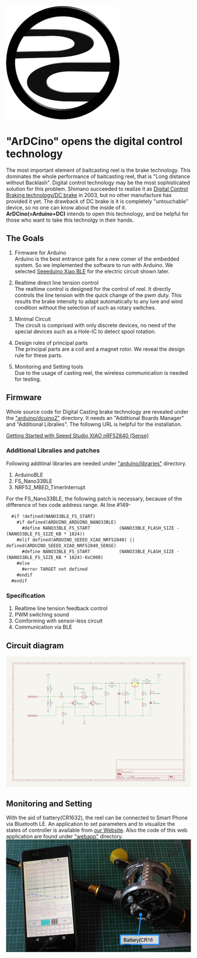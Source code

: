 <img src="img/logo.png" />

# "ArDCino" opens the digital control technology
The most important element of baitcasting reel is the brake technology. This dominates the whole performance of baitcasting reel, that is "Long distance without Backlash".
Digital control technology may be the most sophisticated solution for this problem. Shimano succeeded to realize it as [Digital Control Braking technology/DC brake](https://www.youtube.com/watch?v=iy6fYpK1zhY) in 2003, but no other manufacture has provided it yet. The drawback of DC brake is it is completely "untouchable" device, so no one can know about the inside of it.  
**ArDCino(=Arduino+DC)** intends to open this technology, and be helpful for those who want to take this technolgy in their hands.

## The Goals

1. Firmware for Arduino  
Arduino is the best entrance gate for a new comer of the embedded system. So we implemented the software to run with Arduino. We selected [Seeeduino Xiao BLE](https://www.seeedstudio.com/Seeed-XIAO-BLE-nRF52840-p-5201.html) for the electric circuit shown later.

2. Realtime direct line tension control  
The realtime control is designed for the control of reel. It directly controls the line tension with the quick change of the pwm duty. This results the brake intensity to adapt automatically to any lure and wind condition without the selection of such as rotary switches.

3. Minimal Circuit  
The circuit is comprised with only discrete devices, no need of the special devices such as a Hole-IC to detect spool rotation.

5. Design rules of principal parts  
The principal parts are a coil and a magnet rotor. We reveal the design rule for these parts.

6. Monitoring and Setting tools  
Due to the usage of casting reel, the wireless communication is needed for testing.

## Firmware
Whole source code for Digital Casting brake technology are revealed under the ["arduino/dcuino2"](arduino/) directory. It needs an "Additional Boards Manager" and "Additional Libralies". The followng URL is helpful for the installation.

[Getting Started with Seeed Studio XIAO nRF52840 (Sense)](https://wiki.seeedstudio.com/XIAO_BLE/)


### Additional Libralies and patches
Following additinal libraries are needed under ["arduino/libraries"](arduino/libraries) directory.
1. ArduinoBLE
2. FS_Nano33BLE
3. NRF52_MBED_TimerInterrupt

For the FS_Nano33BLE, the following patch is necessary, because of the difference of hex code address range.
At line #149-
~~~
  #if !defined(NANO33BLE_FS_START)
    #if defined(ARDUINO_ARDUINO_NANO33BLE)
      #define NANO33BLE_FS_START           (NANO33BLE_FLASH_SIZE - (NANO33BLE_FS_SIZE_KB * 1024))
    #elif defined(ARDUINO_SEEED_XIAO_NRF52840) || defined(ARDUINO_SEEED_XIAO_NRF52840_SENSE)
      #define NANO33BLE_FS_START           (NANO33BLE_FLASH_SIZE - (NANO33BLE_FS_SIZE_KB * 1024)-0xC000)
    #else
      #error TARGET not defined
    #endif
  #endif
~~~ 

### Specification
1. Realtime line tension feedback control
2. PWM switching sound
3. Comforming with sensor-less circuit
4. Communication via BLE

## Circuit diagram
<img src="img/Scheme.png" />

## Monitoring and Setting
With the aid of battery(CR1632), the reel can be connected to Smart Phone via Bluetooth LE. An application to set parameters and to visualize the states of controller is available from [our Website](https://www.c-able.ne.jp/~hirai551/dl/dciot.html). Also the code of this web application are found under ["webapp"](webapp/) directory.
<img src="img/fig03.png" />
